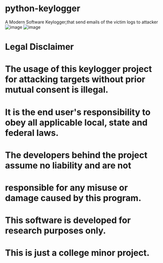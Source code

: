# python-keylogger
A Modern Software Keylogger,that send emails of the victim logs to attacker
![image](https://github.com/Zotq/python-keylogger/assets/88341255/4e259afb-ed12-47d5-aa7d-697f6ca3524d)
![image](https://github.com/Zotq/python-keylogger/assets/88341255/295e2780-4256-4ebe-adc5-76af00afb1fd)

# Legal Disclaimer
# The usage of this keylogger project for attacking targets without prior mutual consent is illegal.
# It is the end user's responsibility to obey all applicable local, state and federal laws.
# The developers behind the project assume no liability and are not
# responsible for any misuse or damage caused by this program.
# This software is developed for research purposes only.
# This is just a college minor project.
